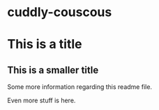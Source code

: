 # cuddly-couscous

# This is a title

## This is a smaller title

Some more information regarding this readme file.

Even more stuff is here.
